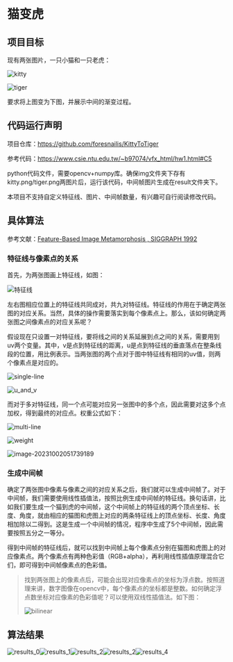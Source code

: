 # 猫变虎

## 项目目标

现有两张图片，一只小猫和一只老虎：

![kitty](https://zlisnail.cn/img/kitty.png)

![tiger](https://zlisnail.cn/img/tiger.png)

要求将上图变为下图，并展示中间的渐变过程。

## 代码运行声明

项目仓库：https://github.com/foresnailis/KittyToTiger

参考代码：https://www.csie.ntu.edu.tw/~b97074/vfx_html/hw1.html#C5

python代码文件，需要opencv+numpy库。确保img文件夹下存有kitty.png/tiger.png两图片后，运行该代码，中间帧图片生成在result文件夹下。

本项目不支持自定义特征线、图片、中间帧数量，有兴趣可自行阅读修改代码。

## 具体算法

参考文献：[Feature-Based Image Metamorphosis , SIGGRAPH 1992](http://www.cs.princeton.edu/courses/archive/fall00/cs426/papers/beier92.pdf)

### 特征线与像素点的关系

首先，为两张图画上特征线，如图：

![特征线](https://zlisnail.cn/img/%E7%89%B9%E5%BE%81%E7%BA%BF.png)

左右图相应位置上的特征线共同成对，共九对特征线。特征线的作用在于确定两张图的对应关系。当然，具体的操作需要落实到每个像素点上。那么，该如何确定两张图之间像素点的对应关系呢？

假设现在只设置一对特征线，要将线之间的关系延展到点之间的关系，需要用到uv两个变量。其中，v是点到特征线的距离，u是点到特征线的垂直落点在整条线段的位置，用比例表示。当两张图的两个点对于图中特征线有相同的uv值，则两个像素点是对应的。

![single-line](https://zlisnail.cn/img/single-line.jpg)

![u_and_v](https://zlisnail.cn/img/u_v_math.jpg)

而对于多对特征线，同一个点可能对应另一张图中的多个点，因此需要对这多个点加权，得到最终的对应点。权重公式如下：

![multi-line](https://zlisnail.cn/img/multi-line.jpg)

![weight](https://zlisnail.cn/img/weight.jpg)

![image-20231002051739189](https://zlisnail.cn/img/image-20231002051739189.png)

### 生成中间帧

确定了两张图中像素与像素之间的对应关系之后，我们就可以生成中间帧了。对于中间帧，我们需要使用线性插值法，按照比例生成中间帧的特征线。换句话讲，比如我们要生成一个猫到虎的中间帧，这个中间帧上的特征线的两个顶点坐标、长度、角度，就由相应的猫图和虎图上对应的两条特征线上的顶点坐标、长度、角度相加除以二得到。这是生成一个中间帧的情况，程序中生成了5个中间帧，因此需要按照五分之一等分。

得到中间帧的特征线后，就可以找到中间帧上每个像素点分别在猫图和虎图上的对应像素点。两个像素点有两种色彩值（RGB+alpha），再利用线性插值原理混合它们，即可得到中间帧像素点的色彩值。

> 找到两张图上的像素点后，可能会出现对应像素点的坐标为浮点数。按照道理来讲，数字图像在opencv中，每个像素点的坐标都是整数。如何确定浮点数坐标对应像素的色彩值呢？可以使用双线性插值法。如下图：
>
> ![bilinear](https://zlisnail.cn/img/bilinear.jpg)

## 算法结果



![results_0](https://zlisnail.cn/img/results_0.jpg)![results_1](https://zlisnail.cn/img/results_1.jpg)![results_2](https://zlisnail.cn/img/results_2.jpg)![results_2](https://zlisnail.cn/img/results_3.jpg)![results_4](https://zlisnail.cn/img/results_4.jpg)

